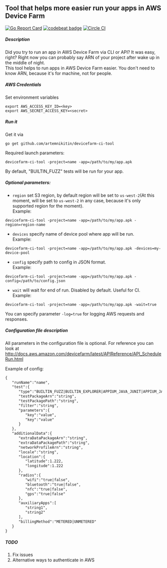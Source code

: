 ## Tool that helps more easier run your apps in AWS Device Farm
[![Go Report Card](https://goreportcard.com/badge/github.com/artemnikitin/devicefarm-ci-tool)](https://goreportcard.com/report/github.com/artemnikitin/devicefarm-ci-tool)  [![codebeat badge](https://codebeat.co/badges/681739e3-a860-404c-a99d-3b02a98606fb)](https://codebeat.co/projects/github-com-artemnikitin-devicefarm-ci-tool)  [![Circle CI](https://circleci.com/gh/artemnikitin/devicefarm-ci-tool.svg?style=shield&circle-token=7f9634b483cd46ffb7b51d8b1c1c84ca4431b779)](https://circleci.com/gh/artemnikitin/devicefarm-ci-tool)   
##### Description
Did you try to run an app in AWS Device Farm via CLI or API? It was easy, right? Right now you can probably say ARN of your project after wake up in the middle of night.    
This tool helps to run apps in AWS Device Farm easier. You don't need to know ARN, because it's for machine, not for people.

##### AWS Credentials

Set environment variables     
```
export AWS_ACCESS_KEY_ID=<key>    
export AWS_SECRET_ACCESS_KEY=<secret>
```     

##### Run it
Get it via    
``` 
go get github.com/artemnikitin/devicefarm-ci-tool 
``` 
   
Required launch parameters:   
```
devicefarm-ci-tool -project=name -app=/path/to/my/app.apk
```
By default, "BUILTIN_FUZZ" tests will be run for your app.

##### Optional parameters:   
- ```region``` set S3 region, by default region will be set to ```us-west-2```(At this moment, will be set to ```us-west-2``` in any case, because it's only supported region for the moment).          
Example:    
``` 
devicefarm-ci-tool -project=name -app=/path/to/my/app.apk -region=region-name 
```    
- ```devices``` specify name of device pool where app will be run.      
Example:   
``` 
devicefarm-ci-tool -project=name -app=/path/to/my/app.apk -devices=my-device-pool
```   
- ```config``` specify path to config in JSON format.      
Example:   
``` 
devicefarm-ci-tool -project=name -app=/path/to/my/app.apk -config=/path/to/config.json
```   
- ```wait``` will wait for end of run. Disabled by default. Useful for CI.     
Example:   
``` 
devicefarm-ci-tool -project=name -app=/path/to/my/app.apk -wait=true
```   

You can specify parameter ```-log=true``` for logging AWS requests and responses.

##### Configuration file description
All parameters in the configuration file is optional. For reference you can look at http://docs.aws.amazon.com/devicefarm/latest/APIReference/API_ScheduleRun.html  

Example of config:
```xml
{
   "runName":"name",
   "test":{
      "type":"BUILTIN_FUZZ|BUILTIN_EXPLORER|APPIUM_JAVA_JUNIT|APPIUM_JAVA_TESTNG|APPIUM_PYTHON|APPIUM_WEB_JAVA_JUNIT|APPIUM_WEB_JAVA_TESTNG|APPIUM_WEB_PYTHON|CALABASH|INSTRUMENTATION|UIAUTOMATION|UIAUTOMATOR|XCTEST",
      "testPackageArn":"string",
      "testPackagePath":"string",
      "filter":"string",
      "parameters":{
         "key":"value",
         "key":"value"
      }
   },
   "additionalData":{
      "extraDataPackageArn":"string",
      "extraDataPackagePath":"string",
      "networkProfileArn":"string",
      "locale":"string",
      "location":{
         "latitude":1.222,
         "longitude":1.222
      },
      "radios":{
         "wifi":"true|false",
         "bluetooth":"true|false",
         "nfc":"true|false",
         "gps":"true|false"
      },
      "auxiliaryApps":[
         "string1",
         "string2"
      ],
      "billingMethod":"METERED|UNMETERED"
   }
}
```

##### TODO  
1. Fix issues
2. Alternative ways to authenticate in AWS
